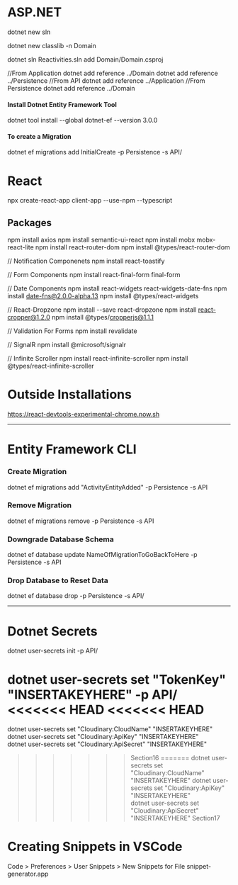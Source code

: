 # ASP.NET

dotnet new sln

dotnet new classlib -n Domain

dotnet sln Reactivities.sln add Domain/Domain.csproj

//From Application
dotnet add reference ../Domain
dotnet add reference ../Persistence
//From API
dotnet add reference ../Application
//From Persistence
dotnet add reference ../Domain

#### Install Dotnet Entity Framework Tool

dotnet tool install --global dotnet-ef --version 3.0.0

#### To create a Migration

dotnet ef migrations add InitialCreate -p Persistence -s API/

# React

npx create-react-app client-app --use-npm --typescript

## Packages

npm install axios
npm install semantic-ui-react
npm install mobx mobx-react-lite
npm install react-router-dom
npm install @types/react-router-dom

// Notification Componenets
npm install react-toastify

// Form Components
npm install react-final-form final-form

// Date Components
npm install react-widgets react-widgets-date-fns
npm install date-fns@2.0.0-alpha.13
npm install @types/react-widgets

// React-Dropzone
npm install --save react-dropzone
npm install react-cropper@1.2.0
npm install @types/cropperjs@1.1.1

// Validation For Forms
npm install revalidate

// SignalR
npm install @microsoft/signalr

// Infinite Scroller
npm install react-infinite-scroller
npm install @types/react-infinite-scroller

# Outside Installations

https://react-devtools-experimental-chrome.now.sh

---

# Entity Framework CLI

### Create Migration

dotnet ef migrations add "ActivityEntityAdded" -p Persistence -s API

### Remove Migration

dotnet ef migrations remove -p Persistence -s API

### Downgrade Database Schema

dotnet ef database update NameOfMigrationToGoBackToHere -p Persistence -s API

### Drop Database to Reset Data

dotnet ef database drop -p Persistence -s API/

---

# Dotnet Secrets

dotnet user-secrets init -p API/

dotnet user-secrets set "TokenKey" "INSERTAKEYHERE" -p API/
<<<<<<< HEAD
<<<<<<< HEAD
=======
dotnet user-secrets set "Cloudinary:CloudName" "INSERTAKEYHERE"
dotnet user-secrets set "Cloudinary:ApiKey" "INSERTAKEYHERE"                                                                                                
dotnet user-secrets set "Cloudinary:ApiSecret" "INSERTAKEYHERE"
>>>>>>> Section16
=======
dotnet user-secrets set "Cloudinary:CloudName" "INSERTAKEYHERE"
dotnet user-secrets set "Cloudinary:ApiKey" "INSERTAKEYHERE"                                                                                                
dotnet user-secrets set "Cloudinary:ApiSecret" "INSERTAKEYHERE"
>>>>>>> Section17

# Creating Snippets in VSCode

Code > Preferences > User Snippets > New Snippets for File
snippet-generator.app